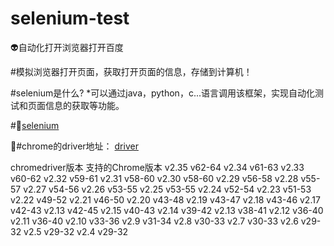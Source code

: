 # selenium-test
👽自动化打开浏览器打开百度

#模拟浏览器打开页面，获取打开页面的信息，存储到计算机！

#selenium是什么?
*可以通过java，python，c...语言调用该框架，实现自动化测试和页面信息的获取等功能。

#👣[selenium](https://github.com/LiXiongGithub/selenium-test)

💋#chrome的driver地址：
[driver](http://npm.taobao.org/mirrors/chromedriver)

chromedriver版本 	支持的Chrome版本
v2.35 	v62-64
v2.34 	v61-63
v2.33 	v60-62
v2.32 	v59-61
v2.31 	v58-60
v2.30 	v58-60
v2.29 	v56-58
v2.28 	v55-57
v2.27 	v54-56
v2.26 	v53-55
v2.25 	v53-55
v2.24 	v52-54
v2.23 	v51-53
v2.22 	v49-52
v2.21 	v46-50
v2.20 	v43-48
v2.19 	v43-47
v2.18 	v43-46
v2.17 	v42-43
v2.13 	v42-45
v2.15 	v40-43
v2.14 	v39-42
v2.13 	v38-41
v2.12 	v36-40
v2.11 	v36-40
v2.10 	v33-36
v2.9 	  v31-34
v2.8  	v30-33
v2.7 	  v30-33
v2.6  	v29-32
v2.5 	  v29-32
v2.4 	  v29-32
